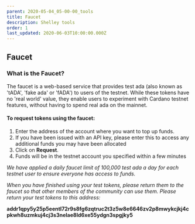```yaml
---
parent: 2020-05-04_05-00-00_tools
title: Faucet
description: Shelley tools
order: 1
last_updated: 2020-06-03T10:00:00.000Z
---
```

## Faucet

### What is the Faucet?

The faucet is a web-based service that provides test ada (also known as 'tADA', 'fake ada' or 'fADA') to users of the testnet. While these tokens have no 'real world' value, they enable users to experiment with Cardano testnet features, without having to spend real ada on the mainnet.
                
#### To request tokens using the faucet:

1. Enter the address of the account where you want to top up funds.
1. If you have been issued with an API key, please enter this to access any additional funds you may have been allocated
1. Click on **Request**.
1. Funds will be in the testnet account you specified within a few minutes

*We have applied a daily faucet limit of 100,000 test ada a day for each testnet user to ensure everyone has access to funds.*

<!-- include components/ShelleyHaskellFaucet -->

_When you have finished using your test tokens, please return them to the faucet so that other members of the community can use them. Please return your test tokens to this address:_

__addr1qpy5y25p5eentl72r9s8fg6zqtruc2t3z5w8e6646zv2p8mwykcjkj4cpkwh8uzmkuj4cj3s3nelae8ld6xe55ydgn3spgjky5__
